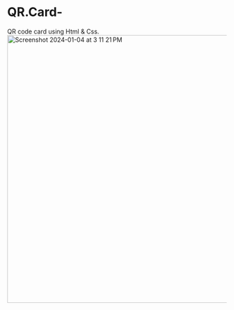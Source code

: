 # QR.Card-
QR code card using Html &amp; Css.
<img width="615" alt="Screenshot 2024-01-04 at 3 11 21 PM" src="https://github.com/SuchismitaRout555/QR.Card-/assets/97534398/6c833715-e232-4172-8115-cb8f6d409231">
